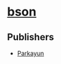 # [bson](https://pypi.org/project/bson)



## Publishers
- [Parkayun](https://pypi.org/user/Parkayun)

